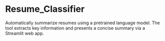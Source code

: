 # Resume_Classifier
Automatically summarize resumes using a pretrained language model. The tool extracts key information and presents a concise summary via a Streamlit web app.
